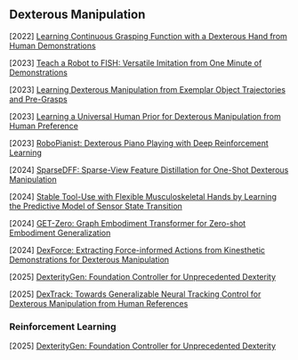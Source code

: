 ## Dexterous Manipulation

[2022] [Learning Continuous Grasping Function with a Dexterous Hand from Human Demonstrations](https://arxiv.org/abs/2207.05053)

[2023] [Teach a Robot to FISH: Versatile Imitation from One Minute of Demonstrations](https://arxiv.org/abs/2303.01497)

[2023] [Learning Dexterous Manipulation from Exemplar Object Trajectories and Pre-Grasps](https://arxiv.org/abs/2209.11221)

[2023] [Learning a Universal Human Prior for Dexterous Manipulation from Human Preference](https://arxiv.org/abs/2304.04602)

[2023] [RoboPianist: Dexterous Piano Playing with Deep Reinforcement Learning](https://arxiv.org/abs/2304.04150)

[2024] [SparseDFF: Sparse-View Feature Distillation for One-Shot Dexterous Manipulation](https://arxiv.org/abs/2310.16838)

[2024] [Stable Tool-Use with Flexible Musculoskeletal Hands by Learning the Predictive Model of Sensor State Transition](https://arxiv.org/abs/2406.17136)

[2024] [GET-Zero: Graph Embodiment Transformer for Zero-shot Embodiment Generalization](https://arxiv.org/abs/2407.15002)

[2024] [DexForce: Extracting Force-informed Actions from Kinesthetic Demonstrations for Dexterous Manipulation](https://arxiv.org/abs/2501.10356)

[2025] [DexterityGen: Foundation Controller for Unprecedented Dexterity](https://arxiv.org/abs/2502.04307)

[2025] [DexTrack: Towards Generalizable Neural Tracking Control for Dexterous Manipulation from Human References](https://arxiv.org/abs/2502.09614)



### Reinforcement Learning

[2025] [DexterityGen: Foundation Controller for Unprecedented Dexterity](https://arxiv.org/abs/2502.04307)
